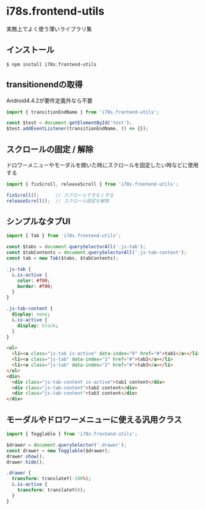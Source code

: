# i78s.frontend-utils

実務上でよく使う薄いライブラリ集


## インストール

```
$ npm install i78s.frontend-utils
```

## transitionendの取得

Android4.4.2が要件定義外なら不要

```js
import { transitionEndName } from 'i78s.frontend-utils';

const $test = document.getElementById('test');
$test.addEventListener(transitionEndName, () => {});
```

## スクロールの固定 / 解除

ドロワーメニューやモーダルを開いた時にスクロールを固定したい時などに使用する

```js
import { fixScroll, releaseScroll } from 'i78s.frontend-utils';

fixScroll();      // スクロールできなくする
releaseScroll();  // スクロール固定を解除
```

## シンプルなタブUI

```js
import { Tab } from 'i78s.frontend-utils';

const $tabs = document.querySelectorAll('.js-tab');
const $tabContents = document.querySelectorAll('.js-tab-content');
const tab = new Tab($tabs, $tabContents);
```

```sass
.js-tab {
  &.is-active {
    color: #f00;
    border: #f00;
  }
}

.js-tab-content {
  display: none;
  &.is-active {
    display: block;
  }
}
```

```html
<ul>
  <li><a class="js-tab is-active" data-index="0" href="#">tab1</a></li>
  <li><a class="js-tab" data-index="1" href="#">tab2</a></li>
  <li><a class="js-tab" data-index="2" href="#">tab3</a></li>
</ul>
<div>
  <div class="js-tab-content is-active">tab1 content</div>
  <div class="js-tab-content">tab2 content</div>
  <div class="js-tab-content">tab3 content</div>
</div>
```

## モーダルやドロワーメニューに使える汎用クラス


```js
import { Togglable } from 'i78s.frontend-utils';

$drawer = document.querySelector('.drawer');
const drawer = new Togglable($drawer);
drawer.show();
drawer.hide();
```

```sass
.drawer {
  transform: translateY(-100%);
  &.is-active {
    transform: translateY(0);
  }
}
```